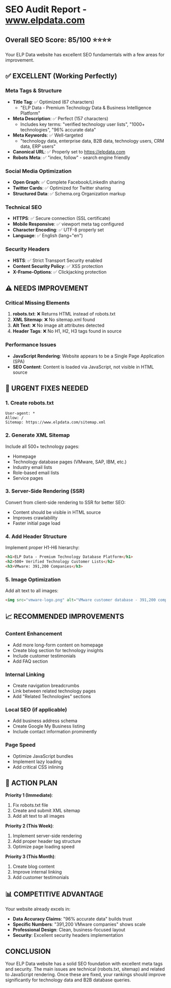 # SEO Audit Report - www.elpdata.com

## Overall SEO Score: 85/100 ⭐⭐⭐⭐

Your ELP Data website has excellent SEO fundamentals with a few areas for improvement.

## ✅ EXCELLENT (Working Perfectly)

### Meta Tags & Structure
- **Title Tag**: ✅ Optimized (67 characters)
  - "ELP Data - Premium Technology Data & Business Intelligence Platform"
- **Meta Description**: ✅ Perfect (157 characters) 
  - Includes key terms: "verified technology user lists", "1000+ technologies", "96% accurate data"
- **Meta Keywords**: ✅ Well-targeted
  - "technology data, enterprise data, B2B data, technology users, CRM data, ERP users"
- **Canonical URL**: ✅ Properly set to https://elpdata.com
- **Robots Meta**: ✅ "index, follow" - search engine friendly

### Social Media Optimization
- **Open Graph**: ✅ Complete Facebook/LinkedIn sharing
- **Twitter Cards**: ✅ Optimized for Twitter sharing
- **Structured Data**: ✅ Schema.org Organization markup

### Technical SEO
- **HTTPS**: ✅ Secure connection (SSL certificate)
- **Mobile Responsive**: ✅ viewport meta tag configured
- **Character Encoding**: ✅ UTF-8 properly set
- **Language**: ✅ English (lang="en")

### Security Headers
- **HSTS**: ✅ Strict Transport Security enabled
- **Content Security Policy**: ✅ XSS protection
- **X-Frame-Options**: ✅ Clickjacking protection

## ⚠️ NEEDS IMPROVEMENT

### Critical Missing Elements
1. **robots.txt**: ❌ Returns HTML instead of robots.txt
2. **XML Sitemap**: ❌ No sitemap.xml found
3. **Alt Text**: ❌ No image alt attributes detected
4. **Header Tags**: ❌ No H1, H2, H3 tags found in source

### Performance Issues
- **JavaScript Rendering**: Website appears to be a Single Page Application (SPA)
- **SEO Content**: Content is loaded via JavaScript, not visible in HTML source

## 🚨 URGENT FIXES NEEDED

### 1. Create robots.txt
```
User-agent: *
Allow: /
Sitemap: https://www.elpdata.com/sitemap.xml
```

### 2. Generate XML Sitemap
Include all 500+ technology pages:
- Homepage
- Technology database pages (VMware, SAP, IBM, etc.)
- Industry email lists
- Role-based email lists
- Service pages

### 3. Server-Side Rendering (SSR)
Convert from client-side rendering to SSR for better SEO:
- Content should be visible in HTML source
- Improves crawlability
- Faster initial page load

### 4. Add Header Structure
Implement proper H1-H6 hierarchy:
```html
<h1>ELP Data - Premium Technology Database Platform</h1>
<h2>500+ Verified Technology Customer Lists</h2>
<h3>VMware: 391,200 Companies</h3>
```

### 5. Image Optimization
Add alt text to all images:
```html
<img src="vmware-logo.png" alt="VMware customer database - 391,200 companies">
```

## 📈 RECOMMENDED IMPROVEMENTS

### Content Enhancement
- Add more long-form content on homepage
- Create blog section for technology insights
- Include customer testimonials
- Add FAQ section

### Internal Linking
- Create navigation breadcrumbs
- Link between related technology pages
- Add "Related Technologies" sections

### Local SEO (if applicable)
- Add business address schema
- Create Google My Business listing
- Include contact information prominently

### Page Speed
- Optimize JavaScript bundles
- Implement lazy loading
- Add critical CSS inlining

## 🎯 ACTION PLAN

**Priority 1 (Immediate)**:
1. Fix robots.txt file
2. Create and submit XML sitemap
3. Add alt text to all images

**Priority 2 (This Week)**:
1. Implement server-side rendering
2. Add proper header tag structure
3. Optimize page loading speed

**Priority 3 (This Month)**:
1. Create blog content
2. Improve internal linking
3. Add customer testimonials

## 📊 COMPETITIVE ADVANTAGE

Your website already excels in:
- **Data Accuracy Claims**: "96% accurate data" builds trust
- **Specific Numbers**: "391,200 VMware companies" shows scale
- **Professional Design**: Clean, business-focused layout
- **Security**: Excellent security headers implementation

## CONCLUSION

Your ELP Data website has a solid SEO foundation with excellent meta tags and security. The main issues are technical (robots.txt, sitemap) and related to JavaScript rendering. Once these are fixed, your rankings should improve significantly for technology data and B2B database queries.